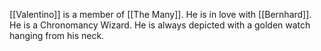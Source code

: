 [[Valentino]] is a member of [[The Many]]. He is in love with [[Bernhard]]. He is a Chronomancy Wizard. He is always depicted with a golden watch hanging from his neck. 